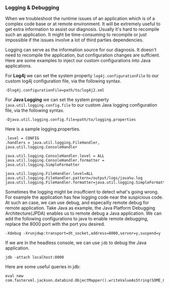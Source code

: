 ### Logging & Debugging

When we troubleshoot the runtime issues of an application which is of a complex code base or at remote environment. It will be extremely useful to get extra information to assist our diagnosis. Usually it's hard to recompile such an application. It might be time-consuming to recompile or just impossible if the issues involve a lot of third parties dependencies.

Logging can serve as the information source for our diagnosis. It doesn't need to recompile the application, but configuration changes are suffcient. Here are some examples to inject our custom configurations into Java applications.

For **Log4j** we can set the system property `log4j.configurationFile` to our custom log4j configuration file, via the following syntax.
```
-Dlog4j.configurationFile=path/to/log4j2.xml
```
For **Java Logging** we can set the system property `java.util.logging.config.file` to our custom Java logging configuration file, via the following syntax.
```
-Djava.util.logging.config.file=path/to/logging.properties
```
Here is a sample logging.properties.
```
.level = CONFIG
.handlers = java.util.logging.FileHandler, java.util.logging.ConsoleHandler

java.util.logging.ConsoleHandler.level = ALL
java.util.logging.ConsoleHandler.formatter = java.util.logging.SimpleFormatter

java.util.logging.FileHandler.level=ALL
java.util.logging.FileHandler.pattern=/output/logs/java%u.log
java.util.logging.FileHandler.formatter=java.util.logging.SimpleFormatter
```

Sometimes the logging might be insuffcient to detect what's going wrong. For example the application has few logging code near the suspicious code. At such an case, we can use debug, and especailly remote debug for remote application. Take Java as example, the Java Platform Debugging Architecture(JPDA) enables us to remote debug a Java application. We can add the following configurations to java to enable remote debugging, replace the 8000 port with the port you desired.
```
-Xdebug -Xrunjdwp:transport=dt_socket,address=8000,server=y,suspend=y
```
If we are in the headless console, we can use `jdb` to debug the Java application.
```
jdb -attach localhost:8000
```

Here are some useful queries in jdb:
```
eval new com.fasterxml.jackson.databind.ObjectMapper().writeValueAsString(SOME_OBJECT)
```
